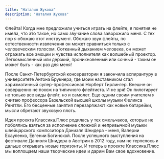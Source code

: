 ```yaml
---
title: "Наталия Жукова"
description: "Наталия Жукова"
---
```

Флейта! Когда мне предложили учиться играть на флейте, я понятия не имела, что это такое, но само звучание слова заворожило меня. С тех пор я обожаю этот инструмент. Обожаю звук флейты, по естественности извлечения он может сравниться только с человеческим голосом.  Сотканный  дыханием человека, он может отражать все эмоции и чувства исполнителя как волшебный проектор. Легкомысленный или дерзкий, проникновенный или сочный - таким он может быть - как раз для меня!

После Санкт-Петербургской консерватории я закончила аспирантуру в университете Антона Брукнера, где моим наставником стал харизматичный  супер-профессионал Норберт Гирлингер. Внешне он совершенно не похож на типичного флейтиста. И не зря! Он пилотирует не только все виды флейт, но и самолет. Еще одним своим учителем я считаю профессора Базельской высшей школы музыки Феликса Ренггли. Его бесценные занятия перезаряжают как новые батарейки, мысли обретают звуковую плоть.

Идея проекта Классика.Плюс родилась у тех смельчаков, которые не побоялись взяться за исполнение сложной и непривычной музыки швейцарского композитора Даниэля Шнидера - меня, Валерии Есауленко, Евгении Богинской. После успешного выступления на фестивале Даниэля Шнидера в Австрии в 2012 году, нам не терпелось и дальше открывать новые горизонты. И теперь в проекте Классика.Плюс мы воплощаем наши творческие идеи и дарим Вам свое вдохновение.
